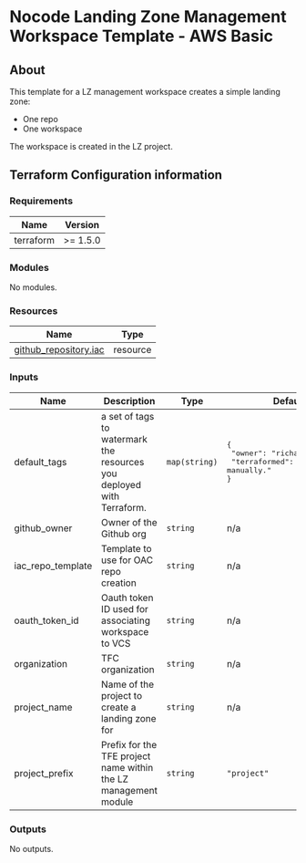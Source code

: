 # Nocode Landing Zone Management Workspace Template - AWS Basic

## About

This template for a LZ management workspace creates a simple landing zone:
- One repo
- One workspace

The workspace is created in the LZ project.


## Terraform Configuration information

<!-- BEGIN_TF_DOCS -->

### Requirements

| Name | Version |
|------|---------|
| terraform | >= 1.5.0 |

### Modules

No modules.

### Resources

| Name | Type |
|------|------|
| [github_repository.iac](https://registry.terraform.io/providers/hashicorp/github/latest/docs/resources/repository) | resource |

### Inputs

| Name | Description | Type | Default | Required |
|------|-------------|------|---------|:--------:|
| default\_tags | a set of tags to watermark the resources you deployed with Terraform. | `map(string)` | <pre>{<br>  "owner": "richard",<br>  "terraformed": "Do not edit manually."<br>}</pre> | no |
| github\_owner | Owner of the Github org | `string` | n/a | yes |
| iac\_repo\_template | Template to use for OAC repo creation | `string` | n/a | yes |
| oauth\_token\_id | Oauth token ID used for associating workspace to VCS | `string` | n/a | yes |
| organization | TFC organization | `string` | n/a | yes |
| project\_name | Name of the project to create a landing zone for | `string` | n/a | yes |
| project\_prefix | Prefix for the TFE project name within the LZ management module | `string` | `"project"` | no |

### Outputs

No outputs.

<!-- END_TF_DOCS -->